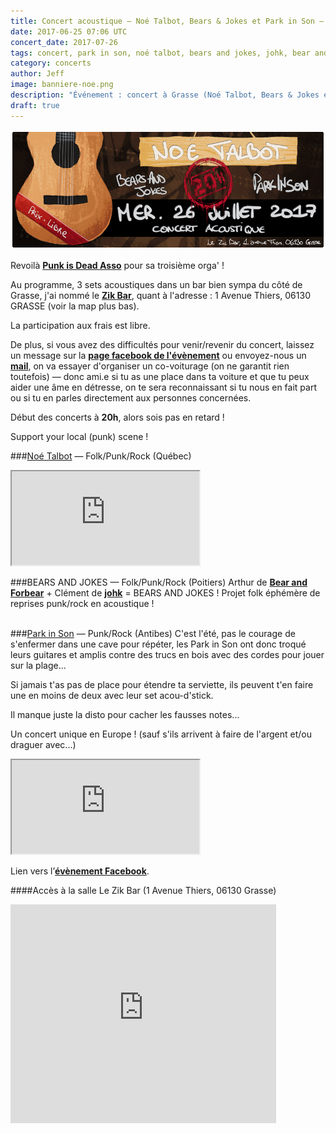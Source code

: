 ```yaml
---
title: Concert acoustique — Noé Talbot, Bears & Jokes et Park in Son — 26 Juillet
date: 2017-06-25 07:06 UTC
concert_date: 2017-07-26
tags: concert, park in son, noé talbot, bears and jokes, johk, bear and forbear, grasse
category: concerts
author: Jeff
image: banniere-noe.png
description: "Événement : concert à Grasse (Noé Talbot, Bears & Jokes et Park in Son) le 26 juillet / prix libre"
draft: true
---
```

[![Bannière concert](2017-06-25-concert-acoustique-noe-talbot-bears-jokes-et-park-in-son-26-juillet/banniere-noe.png)](2017-06-25-concert-acoustique-noe-talbot-bears-jokes-et-park-in-son-26-juillet/affiche-noe.png)

Revoilà [**Punk is Dead Asso**](https://facebook.com/punkisdeadassos) pour sa troisième orga' !

Au programme, 3 sets acoustiques dans un bar bien sympa du côté de Grasse, j'ai nommé le [**Zik Bar**](https://www.facebook.com/zikbarpub/), quant à l'adresse : 1 Avenue Thiers, 06130 GRASSE (voir la map plus bas).

La participation aux frais est libre.

De plus, si vous avez des difficultés pour venir/revenir du concert, laissez un message sur la [**page facebook de l'évènement**](https://www.facebook.com/events/1243089875816844/) ou envoyez-nous un [**mail**](mailto:asso@punkisdead.fr), on va essayer d'organiser un co-voiturage (on ne garantit rien toutefois) — donc ami.e si tu as une place dans ta voiture et que tu peux aider une âme en détresse, on te sera reconnaissant si tu nous en fait part ou si tu en parles directement aux personnes concernées.

Début des concerts à **20h**, alors sois pas en retard !

Support your local (punk) scene !
<br/>

###[Noé Talbot](https://facebook.com/noetalbot) — Folk/Punk/Rock (Québec)
<iframe class='bandcamp-large' src="https://bandcamp.com/EmbeddedPlayer/album=2931563015/size=large/bgcol=333333/linkcol=0f91ff/tracklist=false/artwork=small/transparent=true/" seamless><a href="https://noetalbot.bandcamp.com/album/d-baller-le-pr-sent">Déballer le présent by Noé Talbot</a></iframe>
<br/>

###BEARS AND JOKES — Folk/Punk/Rock (Poitiers)
Arthur de [**Bear and Forbear**](https://www.facebook.com/bearandforbearband/) + Clément de [**johk**](https://www.facebook.com/johkband/) =
BEARS AND JOKES !
Projet folk éphémère de reprises punk/rock en acoustique !
<br/>
<br/>

###[Park in Son](https://facebook.com/parkinsonpunk) — Punk/Rock (Antibes)
C'est l'été, pas le courage de s'enfermer dans une cave pour répéter, les Park in Son ont donc troqué leurs guitares et amplis contre des trucs en bois avec des cordes pour jouer sur la plage...

Si jamais t'as pas de place pour étendre ta serviette, ils peuvent t'en faire une en moins de deux avec leur set acou-d'stick.

Il manque juste la disto pour cacher les fausses notes...

Un concert unique en Europe ! (sauf s'ils arrivent à faire de l'argent et/ou draguer avec...)
<iframe class="bandcamp-large" src="https://bandcamp.com/EmbeddedPlayer/album=578129701/size=large/bgcol=333333/linkcol=0f91ff/tracklist=false/artwork=small/transparent=true/" seamless><a href="https://parkinsonpunkrock.bandcamp.com/album/membrax-park-in-son">Membrax / Park in Son by Park in Son</a></iframe>
<br/>

Lien vers l’[**évènement Facebook**](https://www.facebook.com/events/1243089875816844/).


####Accès à la salle
Le Zik Bar (1 Avenue Thiers, 06130 Grasse)

<iframe width="425" height="350" frameborder="0" scrolling="no" marginheight="0" marginwidth="0" src="https://www.openstreetmap.org/export/embed.html?bbox=6.921561062335969%2C43.6606730817632%2C6.923814117908479%2C43.662108975741454&amp;layer=mapnik&amp;marker=43.661391033045035%2C6.922687590122223" class="openstreetmap"></iframe>
